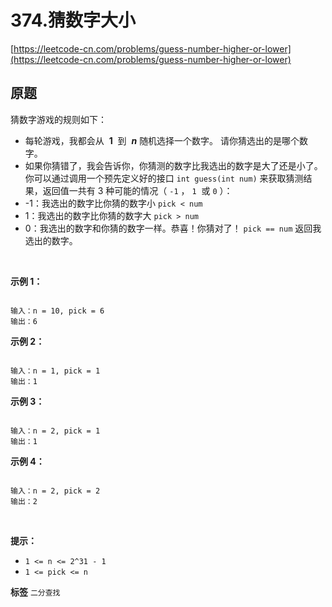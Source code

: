 # 374.猜数字大小
[https://leetcode-cn.com/problems/guess-number-higher-or-lower](https://leetcode-cn.com/problems/guess-number-higher-or-lower) 
## 原题
猜数字游戏的规则如下：
- 每轮游戏，我都会从  **1**  到  ***n*** 随机选择一个数字。 请你猜选出的是哪个数字。
- 如果你猜错了，我会告诉你，你猜测的数字比我选出的数字是大了还是小了。
你可以通过调用一个预先定义好的接口 `int guess(int num)` 来获取猜测结果，返回值一共有 3 种可能的情况（ `-1` ， `1`  或 `0` ）：
- -1：我选出的数字比你猜的数字小 `pick < num` 
- 1：我选出的数字比你猜的数字大 `pick > num` 
- 0：我选出的数字和你猜的数字一样。恭喜！你猜对了！ `pick == num` 
返回我选出的数字。

 

 **示例 1：** 

```

输入：n = 10, pick = 6
输出：6

```
 **示例 2：** 

```

输入：n = 1, pick = 1
输出：1

```
 **示例 3：** 

```

输入：n = 2, pick = 1
输出：1

```
 **示例 4：** 

```

输入：n = 2, pick = 2
输出：2

```
 

 **提示：** 
-  `1 <= n <= 2^31 - 1` 
-  `1 <= pick <= n` 
 
**标签**
`二分查找` 


## 
```go

```
>
